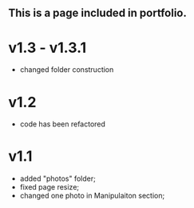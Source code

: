 
## This is a page included in portfolio.

# v1.3 - v1.3.1
 - changed folder construction
# v1.2
 - code has been refactored

# v1.1
 - added "photos" folder;
 - fixed page resize;
 - changed one photo in Manipulaiton section;
